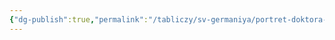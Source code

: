 ```yaml
---
{"dg-publish":true,"permalink":"/tabliczy/sv-germaniya/portret-doktora-kuspiana-i-ego-suprugi-anny/","dgPassFrontmatter":true}
---
```



